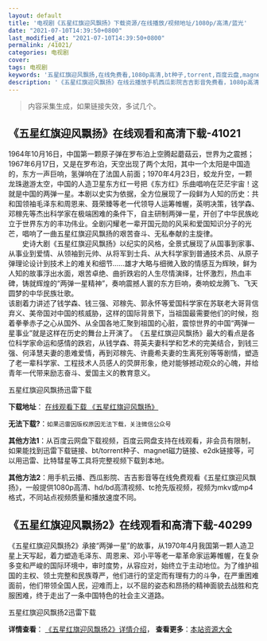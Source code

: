 ```yaml
---
layout: default
title: '电视剧《五星红旗迎风飘扬》下载资源/在线播放/视频地址/1080p/高清/蓝光'
date: "2021-07-10T14:39:50+0800"
last_modified_at: "2021-07-10T14:39:50+0800"
permalink: /41021/
categories: 电视剧
cover:
tags: 电视剧
keywords: '五星红旗迎风飘扬,在线免费看,1080p高清,bt种子,torrent,百度云盘,magnet,磁力链,迅雷下载资源'
description: '《五星红旗迎风飘扬》在线云播放手机西瓜影院吉吉影音免费看，1080p高清bd/hd未删减完整版和tc抢先枪版，mkv/mp4格式，附带bt/torrent种子、magnet/磁力链、百度云盘、网盘资源迅雷下载链接'
---
```


>内容采集生成，如果链接失效，多试几个。


## 《五星红旗迎风飘扬》在线观看和高清下载-41021

1964年10月16日，中国第一颗原子弹在罗布泊上空腾起蘑菇云，世界为之震撼；1967年6月17日，又是在罗布泊，天空出现了两个太阳，其中一个太阳是中国造的，东方一声巨响，氢弹响在了法国人前面；1970年4月23日，蛟龙升空，一颗龙珠遨游太空，中国的人造卫星东方红一号把《东方红》乐曲唱响在茫茫宇宙！这就是中国的两弹一星。本剧以史实为依据，全方位展现了一段鲜为人知的历史：共和国领袖毛泽东和周恩来、聂荣臻等老一代领导人运筹帷幄，英明决策，钱学森、邓稼先等杰出科学家在极端困难的条件下，自主研制两弹一星，开创了中华民族屹立于世界东方的丰功伟业。全剧闪耀老一辈开国元勋的风采和爱国知识分子的光芒，唱响了一曲五星红旗迎风飘扬的艰苦奋斗、无私奉献的主旋律。<br />　　史诗大剧《五星红旗迎风飘扬》以纪实的风格，全景式展现了从国事到家事、从事业到爱情、从领袖到元帅、从将军到士兵、从大科学家到普通技术员、从原子弹理论设计到技术上的难关和细节……雄才大略与细微入致的情感互为辉映，鲜为人知的故事浮出水面，艰苦卓绝、曲折跌宕的人生尽情演绎，壮怀激烈，热血丰碑，铸就辉煌的“两弹一星精神&rdquo;，奏响震撼人寰的东方巨响，奏响蛟龙腾飞、飞天圆梦的中华民族壮歌。<br />该剧着力讲述了钱学森、钱三强、邓稼先、郭永怀等爱国科学家在苏联老大哥背信弃义、美帝国对中国的核威胁，这样的国际背景下，当祖国最需要他们的时候，抱着拳拳赤子之心从国外、从全国各地汇聚到祖国的心脏，震惊世界的中国“两弹一星事业&rdquo;就是这样在历史的舞台上开演了。　《五星红旗迎风飘扬》最大的看点是各位科学家命运和感情的跌宕，从钱学森、蒋英夫妻科学和艺术的完美结合，到钱三强、何泽慧夫妻的患难爱情，再到邓稼先、许鹿希夫妻的生离死别等等剧情，塑造了老一辈科学家、工程技术人员感人的荧屏形象，绝对能够撼动观众的心魄，并给青年一代带来励志奋斗、爱国主义的教育意义。


五星红旗迎风飘扬迅雷下载

**下载地址**： [在线观看下载 《五星红旗迎风飘扬》](https://www.993dy.com//vod-detail-id-11298.html) 


**无法下载?**：`如果迅雷因版权原因无法下载，关注微信公众号 `

**其他方法1**：从百度云网盘下载视频，百度云网盘支持在线观看，非会员有限制，如果能找到迅雷下载链接、bt/torrent种子、magnet磁力链接、e2dk链接等，可以用迅雷、比特彗星等工具将完整视频下载到本地。

**其他方法2**：用手机云播、西瓜影院、吉吉影音等在线免费观看《五星红旗迎风飘扬》，一般提供1080p高清、hd/bd高清视频、tc抢先版视频，视频为mkv或mp4格式，不同站点视频质量和播放速度不同。


## 《五星红旗迎风飘扬2》在线观看和高清下载-40299

《五星红旗迎风飘扬2》承接&ldquo;两弹一星&rdquo;的故事，从1970年4月我国第一颗人造卫星上天写起，着力塑造毛泽东、周恩来、邓小平等老一辈革命家运筹帷幄，在复杂多变和严峻的国际环境中，审时度势，从容应对，始终立于主动地位。为了维护祖国的主权、领土完整和民族尊严，他们进行的坚定而有理有力的斗争，在严重困难面前，他们带领全国人民，迎难而上，以不屈的姿态和昂扬的精神面貌去战胜和克服困难，终于走出了一条中国特色的社会主义道路。</p>


五星红旗迎风飘扬2迅雷下载

**详情查看**： [《五星红旗迎风飘扬2》详情介绍](/movie/40299/)， **查看更多**：[本站资源大全](/movie/t/all/)

